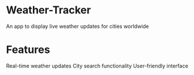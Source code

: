 # Weather-Tracker
An app to display live weather updates for cities worldwide


# Features
 Real-time weather updates
 City search functionality
 User-friendly interface

